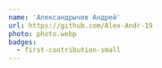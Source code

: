 ```yaml
---
name: 'Александрычев Андрей'
url: https://github.com/Alex-Andr-19
photo: photo.webp
badges:
  - first-contribution-small
---
```

